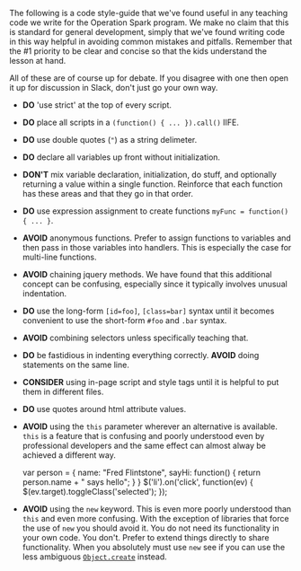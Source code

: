 The following is a code style-guide that we've found useful in any teaching code we write for the Operation Spark program. We make no claim that this is standard for general development, simply that we've found writing code in this way helpful in avoiding common mistakes and pitfalls. Remember that the #1 priority to be clear and concise so that the kids understand the lesson at hand.

All of these are of course up for debate. If you disagree with one then open it up for discussion in Slack, don't just go your own way.

* **DO** 'use strict' at the top of every script.
* **DO** place all scripts in a `(function() { ... }).call()` IIFE.

* **DO** use double quotes (`"`) as a string delimeter. 
* **DO** declare all variables up front without initialization.
* **DON'T** mix variable declaration, initialization, do stuff, and optionally returning a value within a single function. Reinforce that each function has these areas and that they go in that order.
* **DO** use expression assignment to create functions `myFunc = function() { ... }`.
* **AVOID** anonymous functions. Prefer to assign functions to variables and then pass in those variables into handlers. This is especially the case for multi-line functions.
* **AVOID** chaining jquery methods. We have found that this additional concept can be confusing, especially since it typically involves unusual indentation.

* **DO** use the long-form `[id=foo]`, `[class=bar]` syntax until it becomes convenient to use the short-form `#foo` and `.bar` syntax.
* **AVOID** combining selectors unless specifically teaching that.
* **DO** be fastidious in indenting everything correctly. **AVOID** doing statements on the same line.

* **CONSIDER** using in-page script and style tags until it is helpful to put them in different files.
* **DO** use quotes around html attribute values.

* **AVOID** using the `this` parameter wherever an alternative is available. `this` is a feature that is confusing and poorly understood even by professional developers and the same effect can almost alway be achieved a different way.
     
    var person = {
        name: "Fred Flintstone",
        sayHi: function() {
            return person.name + " says hello";
        }
    }
    $('li').on('click', function(ev) {
        $(ev.target).toggleClass('selected');
    });

* **AVOID** using the `new` keyword. This is even more poorly understood than `this` and even more confusing. With the exception of libraries that force the use of `new` you should avoid it. You do not need its functionality in your own code. You don't. Prefer to extend things directly to share functionality. When you absolutely must use `new` see if you can use the less ambiguous [`Object.create`](https://developer.mozilla.org/en-US/docs/Web/JavaScript/Reference/Global_Objects/Object/create) instead.
